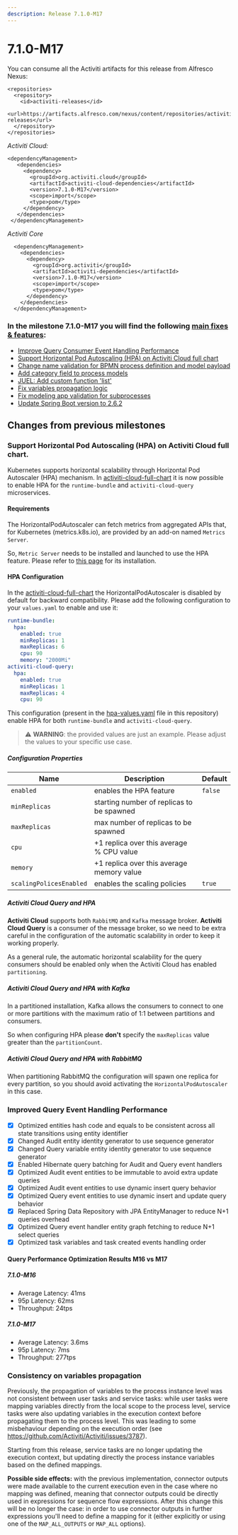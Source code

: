 ```yaml
---
description: Release 7.1.0-M17
---
```


# 7.1.0-M17

You can consume all the Activiti artifacts for this release from Alfresco Nexus:

```markup
<repositories>
  <repository>
    <id>activiti-releases</id>
    <url>https://artifacts.alfresco.com/nexus/content/repositories/activiti-releases</url>
  </repository>
</repositories>
```

_Activiti Cloud:_

```markup
<dependencyManagement>
   <dependencies>
     <dependency>
       <groupId>org.activiti.cloud</groupId>
       <artifactId>activiti-cloud-dependencies</artifactId>
       <version>7.1.0-M17</version>
       <scope>import</scope>
       <type>pom</type>
     </dependency>
   </dependencies>
 </dependencyManagement>
```

_Activiti Core_

```markup
  <dependencyManagement>
    <dependencies>
      <dependency>
        <groupId>org.activiti</groupId>
        <artifactId>activiti-dependencies</artifactId>
        <version>7.1.0-M17</version>
        <scope>import</scope>
        <type>pom</type>
      </dependency>
    </dependencies>
  </dependencyManagement>
```

### In the milestone 7.1.0-M17 you will find the following [main fixes & features](https://github.com/Activiti/Activiti/milestone/41?closed=1):
- [Improve Query Consumer Event Handling Performance](https://github.com/Activiti/Activiti/issues/3803)
- [Support Horizontal Pod Autoscaling (HPA) on Activiti Cloud full chart](https://github.com/Activiti/Activiti/issues/3791)
- [Change name validation for BPMN process definition and model payload](https://github.com/Activiti/Activiti/issues/3800)
- [Add category field to process models](https://github.com/Activiti/Activiti/issues/3765)
- [JUEL: Add custom function 'list'](https://github.com/Activiti/Activiti/issues/3782)
- [Fix variables propagation logic](https://github.com/Activiti/Activiti/issues/3787)
- [Fix modeling app validation for subprocesses](https://github.com/Activiti/Activiti/issues/3794)
- [Update Spring Boot version to 2.6.2](https://github.com/Activiti/Activiti/issues/3798)

## Changes from previous milestones

### Support Horizontal Pod Autoscaling (HPA) on Activiti Cloud full chart.&#x20;

Kubernetes supports horizontal scalability through Horizontal Pod Autoscaler (HPA) mechanism.
In [activiti-cloud-full-chart](https://github.com/Activiti/activiti-cloud-full-chart) it is now possible to enable HPA for the `runtime-bundle` and `activiti-cloud-query` microservices.

#### Requirements
The HorizontalPodAutoscaler can fetch metrics from aggregated APIs that, for Kubernetes (metrics.k8s.io), are provided by an add-on named `Metrics Server`.

So, `Metric Server` needs to be installed and launched to use the HPA feature. Please refer to [this page](https://github.com/kubernetes-sigs/metrics-server) for its installation.

#### HPA Configuration

In the [activiti-cloud-full-chart](https://github.com/Activiti/activiti-cloud-full-chart) the HorizontalPodAutoscaler is disabled by default for backward compatibility. Please
add the following configuration to your `values.yaml` to enable and use it:

```yaml
runtime-bundle:
  hpa:
    enabled: true
    minReplicas: 1
    maxReplicas: 6
    cpu: 90
    memory: "2000Mi"
activiti-cloud-query:
  hpa:
    enabled: true
    minReplicas: 1
    maxReplicas: 4
    cpu: 90
```

This configuration (present in the [hpa-values.yaml](https://github.com/Activiti/activiti-cloud-full-chart/blob/master/charts/activiti-cloud-full-example/hpa-values.yaml) file in this repository) enable HPA for both `runtime-bundle` and `activiti-cloud-query`.

> :warning: **WARNING**: the provided values are just an example. Please adjust the values to your specific use case.

##### Configuration Properties

| Name                    | Description                               | Default |
|-------------------------|-------------------------------------------|---------|
| `enabled`               | enables the HPA feature                   | `false` |
| `minReplicas`           | starting number of replicas to be spawned |         |
| `maxReplicas`           | max number of replicas to be spawned      |         |
| `cpu`                   | +1 replica over this average % CPU value  |         |
| `memory`                | +1 replica over this average memory value |         |
| `scalingPolicesEnabled` | enables the scaling policies              | `true`  |

##### Activiti Cloud Query and HPA

**Activiti Cloud** supports both `RabbitMQ` and `Kafka` message broker. **Activiti Cloud Query** is a consumer of the message broker, so we need to be extra careful in the configuration of the automatic scalability in order to keep it working properly.

As a general rule, the automatic horizontal scalability for the query consumers should be enabled only when the Activiti Cloud has enabled `partitioning`.

##### Activiti Cloud Query and HPA with Kafka

In a partitioned installation, Kafka allows the consumers to connect to one or more partitions with the maximum ratio of 1:1 between partitions and consumers.

So when configuring HPA please **don't** specify the `maxReplicas` value greater than the `partitionCount`.

##### Activiti Cloud Query and HPA with RabbitMQ

When partitioning RabbitMQ the configuration will spawn one replica for every partition, so you should avoid activating the `HorizontalPodAutoscaler` in this case.

### Improved Query Event Handling Performance

- [x] Optimized entities hash code and equals to be consistent across all state transitions using entity identifier 
- [x] Changed Audit entity identity generator to use sequence generator
- [x] Changed Query variable entity identity generator to use sequence generator
- [x] Enabled Hibernate query batching for Audit and Query event handlers
- [x] Optimized Audit event entities to be immutable to avoid extra update queries 
- [x] Optimized Audit event entities to use dynamic insert query behavior
- [x] Optimized Query event entities to use dynamic insert and update query behavior 
- [x] Replaced Spring Data Repository with JPA EntityManager to reduce N+1 queries overhead
- [x] Optimized Query event handler entity graph fetching to reduce N+1 select queries
- [x] Optimized task variables and task created events handling order

#### Query Performance Optimization Results M16 vs M17

##### 7.1.0-M16
- Average Latency: 41ms
- 95p Latency: 62ms
- Throughput: 24tps

##### 7.1.0-M17
- Average Latency: 3.6ms
- 95p Latency: 7ms
- Throughput: 277tps

### Consistency on variables propagation
Previously, the propagation of variables to the process instance level was not consistent between user tasks and service tasks: while user tasks were mapping variables directly from the 
local scope to the process level, service tasks were also updating variables in the execution context before propagating them to the process level. 
This was leading to some misbehaviour depending on the execution order (see https://github.com/Activiti/Activiti/issues/3787).

Starting from this release, service tasks are no longer updating the execution context, but updating directly the process instance variables based on the defined mappings.

**Possible side effects:** with the previous implementation, connector outputs were made available to the current execution even in the case where no mapping was defined, 
meaning that connector outputs could be directly used in expressions for sequence flow expressions. After this change this will be no longer the case: in order to use 
connector outputs in further expressions you'll need to define a mapping for it (either explicitly or using one of the `MAP_ALL_OUTPUTS` or `MAP_ALL` options).
